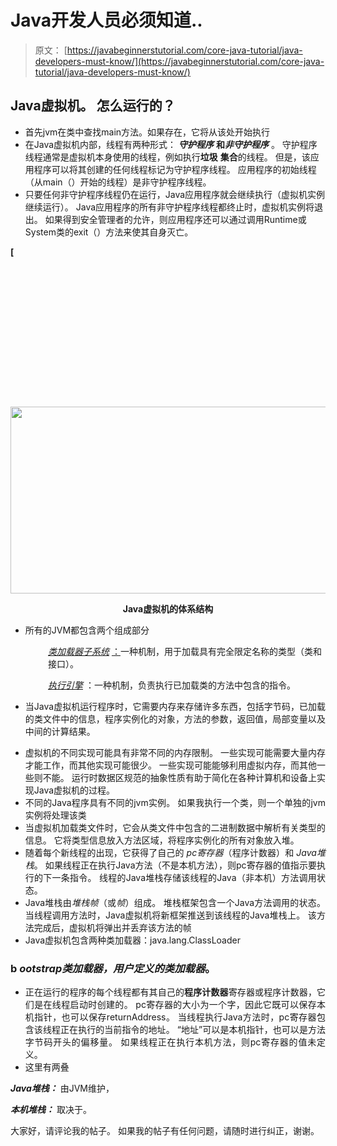 # Java开发人员必须知道..

> 原文： [https://javabeginnerstutorial.com/core-java-tutorial/java-developers-must-know/](https://javabeginnerstutorial.com/core-java-tutorial/java-developers-must-know/)

## Java虚拟机。 怎么运行的？

*   首先jvm在类中查找main方法。如果存在，它将从该处开始执行
*   在Java虚拟机内部，线程有两种形式： ***守护程序*** **和*非守护程序*** 。 守护程序线程通常是虚拟机本身使用的线程，例如执行**垃圾** **集合**的线程。 但是，该应用程序可以将其创建的任何线程标记为守护程序线程。 应用程序的初始线程（从main（）开始的线程）是非守护程序线程。
*   只要任何非守护程序线程仍在运行，Java应用程序就会继续执行（虚拟机实例继续运行）。 Java应用程序的所有非守护程序线程都终止时，虚拟机实例将退出。 如果得到安全管理者的允许，则应用程序还可以通过调用Runtime或System类的exit（）方法来使其自身灭亡。

**[** ![](data:image/svg+xml,%3Csvg%20xmlns='http://www.w3.org/2000/svg'%20viewBox='0%200%20670%20299'%3E%3C/svg%3E)

<noscript><img alt="" height="299" src="img/84ced9a2cb730f97cce54806e6a7946b.png" width="670"/><p align="center"><strong> </strong></p><p align="center"><strong> Java虚拟机的体系结构</strong></p><ul class="check"><li>所有的JVM都包含两个组成部分</li></ul><p style="padding-left: 60px;"><em> <span style="text-decoration: underline;">类加载器子系统</span> </em> <span style="text-decoration: underline;">：</span>一种机制，用于加载具有完全限定名称的类型（类和接口）。</p><p style="padding-left: 60px;"><em> <span style="text-decoration: underline;">执行引擎</span> </em>：一种机制，负责执行已加载类的方法中包含的指令。</p><ul class="check"><li style="text-align: justify;">当Java虚拟机运行程序时，它需要内存来存储许多东西，包括字节码，已加载的类文件中的信息，程序实例化的对象，方法的参数，返回值，局部变量以及中间的计算结果。</li></ul><ul class="check"><li style="text-align: justify;">虚拟机的不同实现可能具有非常不同的内存限制。 一些实现可能需要大量内存才能工作，而其他实现可能很少。 一些实现可能能够利用虚拟内存，而其他一些则不能。 运行时数据区规范的抽象性质有助于简化在各种计算机和设备上实现Java虚拟机的过程。</li><li style="text-align: justify;">不同的Java程序具有不同的jvm实例。 如果我执行一个类，则一个单独的jvm实例将处理该类</li><li style="text-align: justify;">当虚拟机加载类文件时，它会从类文件中包含的二进制数据中解析有关类型的信息。 它将类型信息放入方法区域，将程序实例化的所有对象放入堆。</li><li style="text-align: justify;">随着每个新线程的出现，它获得了自己的<em> pc寄存器</em>（程序计数器）和<em> Java堆栈</em>。 如果线程正在执行Java方法（不是本机方法），则pc寄存器的值指示要执行的下一条指令。 线程的Java堆栈存储该线程的Java（非本机）方法调用状态。</li><li style="text-align: justify;">Java堆栈由<em>堆栈帧</em>（或<em>帧</em>）组成。 堆栈框架包含一个Java方法调用的状态。 当线程调用方法时，Java虚拟机将新框架推送到该线程的Java堆栈上。 该方法完成后，虚拟机将弹出并丢弃该方法的帧</li><li style="text-align: justify;">Java虚拟机包含两种类加载器：java.lang.ClassLoader</li></ul><h3>b <em> ootstrap类加载器，用户定义的类加载器</em>。</h3><ul class="check"><li style="text-align: justify;">正在运行的程序的每个线程都有其自己的<strong>程序计数器</strong>寄存器或程序计数器，它们是在线程启动时创建的。 pc寄存器的大小为一个字，因此它既可以保存本机指针，也可以保存returnAddress。 当线程执行Java方法时，pc寄存器包含该线程正在执行的当前指令的地址。 “地址”可以是本机指针，也可以是方法字节码开头的偏移量。 如果线程正在执行本机方法，则pc寄存器的值未定义。</li><li>这里有两叠</li></ul><p><em> <strong> Java堆栈：</strong> </em>由JVM维护，</p><p><em> <strong>本机堆栈：</strong> </em>取决于。</p><p>大家好，请评论我的帖子。 如果我的帖子有任何问题，请随时进行纠正，谢谢。</p><p> </p> </body> </html></noscript>